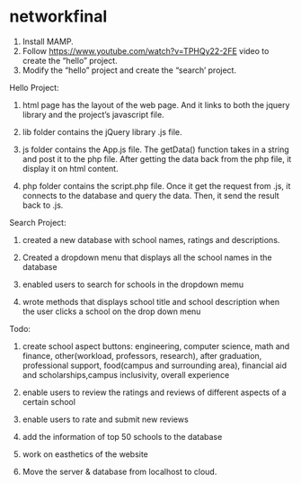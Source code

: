 # networkfinal
1) Install MAMP. 
2) Follow https://www.youtube.com/watch?v=TPHQy22-2FE video to create the “hello” project. 
3) Modify the “hello” project and create the “search’ project. 

Hello Project: 

1) html page has the layout of the web page. And it links to both the jquery library and the project’s javascript file. 

2) lib folder contains the jQuery library .js file.

3) js folder contains the App.js file. The getData() function takes in a string and post it to the php file. After getting the data back from the php file, it display it on html content. 

4) php folder contains the script.php file. Once it get the request from .js, it connects to the database and query the data. Then, it send the result back to .js.


Search Project: 
1. created a new database with school names, ratings and descriptions.

2. Created a dropdown menu that displays all the school names in the database

3. enabled users to search for schools in the dropdown memu

4. wrote methods that displays school title and school description when the user clicks a school on the drop down menu

Todo: 

1) create school aspect buttons: engineering, computer science, math and finance, other(workload, professors, research),
after graduation, professional support, food(campus and surrounding area), financial aid and scholarships,campus  inclusivity, 
overall experience

2) enable users to review the ratings and reviews of different aspects of a certain school

3) enable users to rate and submit new reviews

4) add the information of top 50 schools to the database

5) work on easthetics of the website

6) Move the server & database from localhost to cloud.

